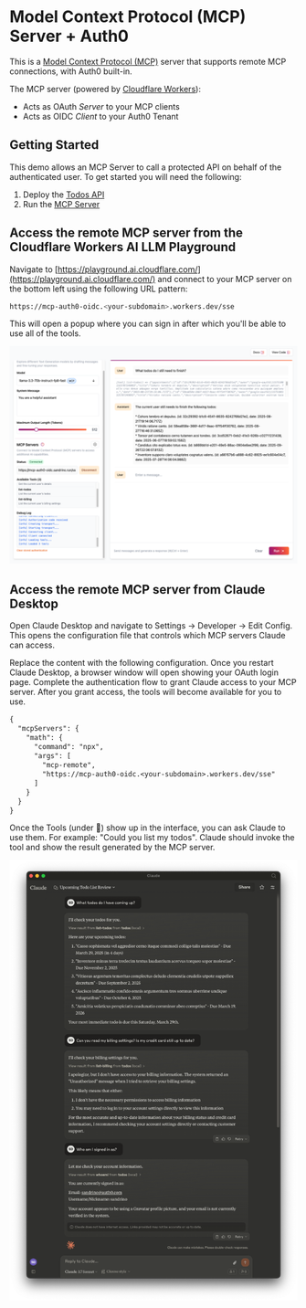 # Model Context Protocol (MCP) Server + Auth0

This is a [Model Context Protocol (MCP)](https://modelcontextprotocol.io/introduction) server that supports remote MCP connections, with Auth0 built-in.

The MCP server (powered by [Cloudflare Workers](https://developers.cloudflare.com/workers/)):

- Acts as OAuth _Server_ to your MCP clients
- Acts as OIDC _Client_ to your Auth0 Tenant

## Getting Started

This demo allows an MCP Server to call a protected API on behalf of the authenticated user. To get started you will need the following:

1. Deploy the [Todos API](./todos-api/README.md)
2. Run the [MCP Server](./mcp-auth0-oidc/README.md)

## Access the remote MCP server from the Cloudflare Workers AI LLM Playground

Navigate to [https://playground.ai.cloudflare.com/](https://playground.ai.cloudflare.com/) and connect to your MCP server on the bottom left using the following URL pattern:

```bash
https://mcp-auth0-oidc.<your-subdomain>.workers.dev/sse
```

This will open a popup where you can sign in after which you'll be able to use all of the tools.

<img src="./docs/playground.png" width="750" alt="Workers AI LLM Playground">

## Access the remote MCP server from Claude Desktop

Open Claude Desktop and navigate to Settings -> Developer -> Edit Config. This opens the configuration file that controls which MCP servers Claude can access.

Replace the content with the following configuration. Once you restart Claude Desktop, a browser window will open showing your OAuth login page. Complete the authentication flow to grant Claude access to your MCP server. After you grant access, the tools will become available for you to use.

```
{
  "mcpServers": {
    "math": {
      "command": "npx",
      "args": [
        "mcp-remote",
        "https://mcp-auth0-oidc.<your-subdomain>.workers.dev/sse"
      ]
    }
  }
}
```

Once the Tools (under 🔨) show up in the interface, you can ask Claude to use them. For example: "Could you list my todos". Claude should invoke the tool and show the result generated by the MCP server.

<img src="./docs/claude.png" width="750" alt="Claude Desktop">
